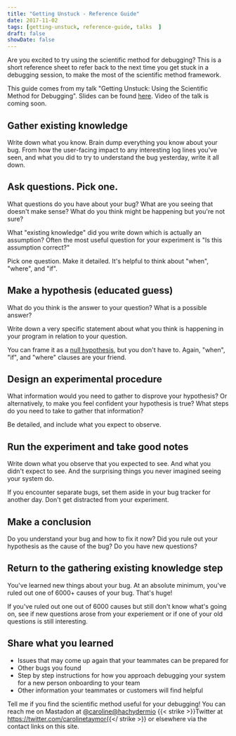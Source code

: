 ```yaml
---
title: "Getting Unstuck - Reference Guide"
date: 2017-11-02
tags: [getting-unstuck, reference-guide, talks	]
draft: false
showDate: false
---
```


Are you excited to try using the scientific method for debugging? This is a short reference sheet to refer back to the next time you get stuck in a debugging session, to make the most of the scientific method framework.

This guide comes from my talk "Getting Unstuck: Using the Scientific Method for Debugging". Slides can be found [here](https://bit.ly/getting-unstuck-slides). Video of the talk is coming soon.

## Gather existing knowledge
Write down what you know. Brain dump everything you know about your bug. From how the user-facing impact to any interesting log lines you've seen, and what you did to try to understand the bug yesterday, write it all down.

## Ask questions. Pick one.
What questions do you have about your bug? What are you seeing that doesn't make sense? What do you think might be happening but you're not sure? 

What "existing knowledge" did you write down which is actually an assumption? Often the most useful question for your experiment is "Is this assumption correct?"

Pick one question. Make it detailed. It's helpful to think about "when", "where", and "if".

## Make a hypothesis (educated guess)
What do you think is the answer to your question? What is a possible answer?

Write down a very specific statement about what you think is happening in your program in relation to your question.

You can frame it as a [null hypothesis](https://www.google.com/url?sa=t&rct=j&q=&esrc=s&source=web&cd=2&cad=rja&uact=8&ved=0ahUKEwiImojsl7_XAhVJy2MKHdzWAgkQFgg2MAE&url=https%3A%2F%2Fen.wikipedia.org%2Fwiki%2FNull_hypothesis&usg=AOvVaw2bJpSr_37x4hZWN5q0zmGP), but you don't have to. Again, "when", "if", and "where" clauses are your friend.

## Design an experimental procedure
What information would you need to gather to disprove your hypothesis? Or alternatively, to make you feel confident your hypothesis is true? What steps do you need to take to gather that information?

Be detailed, and include what you expect to observe.

## Run the experiment and take good notes
Write down what you observe that you expected to see. And what you didn't expect to see. And the surprising things you never imagined seeing your system do. 

If you encounter separate bugs, set them aside in your bug tracker for another day. Don't get distracted from your experiment.

## Make a conclusion
Do you understand your bug and how to fix it now? Did you rule out your hypothesis as the cause of the bug? Do you have new questions?

## Return to the gathering existing knowledge step
You've learned new things about your bug. At an absolute minimum, you've ruled out one of 6000+ causes of your bug. That's huge!

If you've ruled out one out of 6000 causes but still don't know what's going on, see if new questions arose from your experiement or if one of your old questions is still interesting.

## Share what you learned
- Issues that may come up again that your teammates can be prepared for
- Other bugs you found
- Step by step instructions for how you approach debugging your system for a new person onboarding to your team
- Other information your teammates or customers will find helpful

Tell me if you find the scientific method useful for your debugging! You can reach me on Mastadon at [@caroline@hachydermio](https://hachyderm.io/@ctaymor) {{< strike >}}Twitter at https://twitter.com/carolinetaymor{{</ strike >}}  or elsewhere via the contact links on this site.